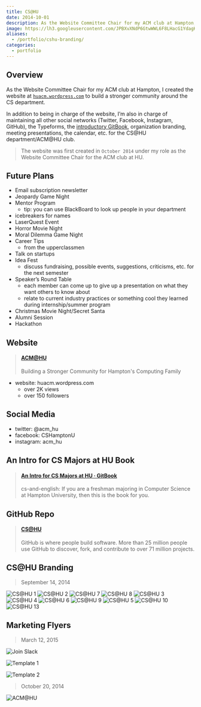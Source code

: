 ```yaml
---
title: CS@HU
date: 2014-10-01
description: As the Website Committee Chair for my ACM club at Hampton, I created the website at huacm.wordpress.com to build a stronger community around the CS department.
image: https://lh3.googleusercontent.com/JPBXvXNdP6GtwWWL6F8LHacG1YdagKAgjGkY76NrctdKMlwn1A8siRtknGSeETISVwph2hIOXppeV4N0PlUd-W-RLsSOvx5SZ1zZ0ZGwbicIWmP0Nx7KeOV-uRdydZZyJcjVvodqkJQe2b7DgRQVOGoo0JBcBUbYfLQmZprlVYtae_ybRxxDjeXWdg6WV3Z2gArJXK7ZBUk05Z_r1wvlJDvYNcKIGxMJfBCyhxmQASXJcQEpZQK0zeDKt2niW-OtnRv1JWcIxoamQumLgW3l4a1buSuZ8iAvsBvVuFHREh8SjlIGEv6yDeKEo-DZkH0_Gxjt_aqNl8Tp7lw8LZ-fz0jSsCq22fI4XlpzUSsb9cIJH0fslBQfqlw-Df0HOvVQTA5vP3j-gsjJ4HAaNESW9SC9NS8BZGjPB_6aw98wus73-m28j9uGf7B8mSaAcyFmzUiy4ri0LSEzUxfgcMXFjQVaNJ3V5ykVLL5BDEHAZJTweyaRCBx2ek4tO_kez3qScVegB1Ni0Vp1iLdH2FyhrMJ8PWBgNDAi0lrkcQXsECneJbz4XHVsrJ9Wa4C6f2L7R0K6aL1FJiLI3KXYLvvm_hmr1uZH4nQ0oWUhZZHgcK7eJandvtVgkNzoHWmcd9C4=w2133-h833-no
aliases:
  - /portfolio/cshu-branding/
categories:
  - portfolio
---
```


## Overview

As the Website Committee Chair for my ACM club at Hampton, I created the website at [`huacm.wordpress.com`](https://huacm.wordpress.com 'CS@HU') to build a stronger community around the CS department.

In addition to being in charge of the website, I’m also in charge of maintaining all other social networks (Twitter, Facebook, Instagram, GitHub), the Typeforms, the [introductory GitBook](https://bit.ly/hu-book 'GitBook'), organization branding, meeting presentations, the calendar, etc. for the CS@HU department/ACM@HU club.

> The website was first created in `October 2014` under my role as the Website Committee Chair for the ACM club at HU.

## Future Plans

- Email subscription newsletter
- Jeopardy Game Night
- Mentor Program
  - tip: you can use BlackBoard to look up people in your department
- icebreakers for names
- LaserQuest Event
- Horror Movie Night
- Moral Dilemma Game Night
- Career Tips
  - from the upperclassmen
- Talk on startups
- Idea Fest
  - discuss fundraising, possible events, suggestions, criticisms, etc. for the next semester
- Speaker’s Round Table
  - each member can come up to give up a presentation on what they want others to know about
  - relate to current industry practices or something cool they learned during internship/summer program
- Christmas Movie Night/Secret Santa
- Alumni Session
- Hackathon

## Website

<blockquote class="embedly-card"><h4><a href="https://huacm.wordpress.com">ACM@HU</a></h4><p>Building a Stronger Community for Hampton's Computing Family</p></blockquote>

- website: huacm.wordpress.com
  - over 2K views
  - over 150 followers

## Social Media

- twitter: @acm_hu
- facebook: CSHamptonU
- instagram: acm_hu

## An Intro for CS Majors at HU Book

<blockquote class="embedly-card"><h4><a href="https://bit.ly/hu-book">An Intro for CS Majors at HU · GitBook</a></h4><p>cs-and-english: If you are a freshman majoring in Computer Science at Hampton University, then this is the book for you.</p></blockquote>

## GitHub Repo

<blockquote class="embedly-card"><h4><a href="https://github.com/CS-HU">CS@HU</a></h4><p>GitHub is where people build software. More than 25 million people use GitHub to discover, fork, and contribute to over 71 million projects.</p></blockquote>

## CS@HU Branding

> September 14, 2014

![CS@HU 1](https://i.imgur.com/Vks5m2D.jpg)
![CS@HU 2](https://i.imgur.com/Og2z90B.jpg)
![CS@HU 7](https://i.imgur.com/9efgi5o.jpg)
![CS@HU 8](https://i.imgur.com/ByC3A2I.jpg)
![CS@HU 3](https://i.imgur.com/kAkjn0g.jpg)
![CS@HU 4](https://i.imgur.com/VoSb6Qx.jpg)
![CS@HU 6](https://i.imgur.com/p76tyAf.jpg)
![CS@HU 9](https://i.imgur.com/ngisFrn.jpg)
![CS@HU 5](https://i.imgur.com/eVp9nwt.jpg)
![CS@HU 10](https://i.imgur.com/BjAO0Gf.jpg)
![CS@HU 13](https://i.imgur.com/2ZoVv0B.jpg)

## Marketing Flyers

> March 12, 2015

![Join Slack](https://i.imgur.com/lplegnL.jpg)

![Template 1](https://i.imgur.com/xUsOtbT.jpg)

![Template 2](https://i.imgur.com/Aqagmj2.jpg)

> October 20, 2014

![ACM@HU](https://i.imgur.com/5UXOzMp.png)

<script async src="//cdn.embedly.com/widgets/platform.js" charset="UTF-8"></script>

